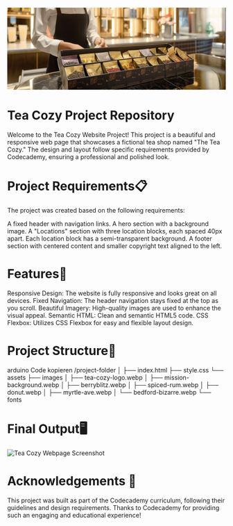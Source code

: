 ![Tea Cozy Webpage Screenshot](teas.png)

# Tea Cozy Project Repository
Welcome to the Tea Cozy Website Project! This project is a beautiful and responsive web page that showcases a fictional tea shop named "The Tea Cozy." The design and layout follow specific requirements provided by Codecademy, ensuring a professional and polished look.

# Project Requirements📋
The project was created based on the following requirements:

A fixed header with navigation links.
A hero section with a background image.
A "Locations" section with three location blocks, each spaced 40px apart.
Each location block has a semi-transparent background.
A footer section with centered content and smaller copyright text aligned to the left.

# Features🌟
Responsive Design: The website is fully responsive and looks great on all devices.
Fixed Navigation: The header navigation stays fixed at the top as you scroll.
Beautiful Imagery: High-quality images are used to enhance the visual appeal.
Semantic HTML: Clean and semantic HTML5 code.
CSS Flexbox: Utilizes CSS Flexbox for easy and flexible layout design.

# Project Structure📂
arduino
Code kopieren
/project-folder
│
├── index.html
├── style.css
└── assets
    ├── images
    │   ├── tea-cozy-logo.webp
    │   ├── mission-background.webp
    │   ├── berryblitz.webp
    │   ├── spiced-rum.webp
    │   ├── donut.webp
    │   ├── myrtle-ave.webp
    │   └── bedford-bizarre.webp
    └── fonts
# Final Output🖥️


![Tea Cozy Webpage Screenshot](cozy_tea.png)



# Acknowledgements 👏 
This project was built as part of the Codecademy curriculum, following their guidelines and design requirements. Thanks to Codecademy for providing such an engaging and educational experience!

